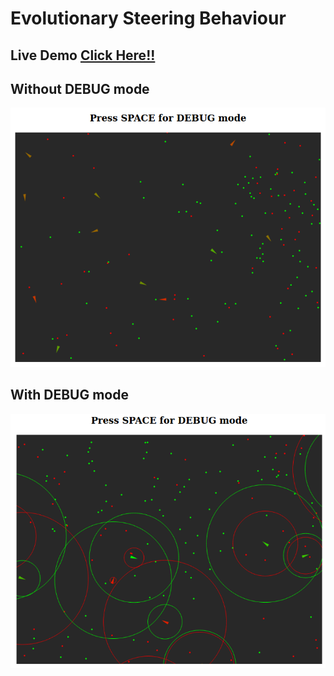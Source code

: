 # Evolutionary Steering Behaviour

## Live Demo [Click Here!!](https://thenirmalkc.github.io/evolutionary-steering-behaviour/)

## Without DEBUG mode
![Evolutionary Steering Behaviour](screenshots/evolutionary-steering-behaviour.png)

## With DEBUG mode 
![Evolutionary Steering Behaviour DEBUG mode](screenshots/evolutionary-steering-behaviour-debug-mode.png)
